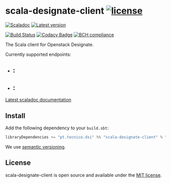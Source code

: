 # scala-designate-client [![license](http://img.shields.io/:license-MIT-blue.svg)](LICENSE)
[![Scaladoc](http://javadoc-badge.appspot.com/pt.tecnico.dsi/scala-designate-client_2.13.svg?label=scaladoc&style=plastic&maxAge=604800)](https://ist-dsi.github.io/scala-designate-client/api/latest/pt/tecnico/dsi/openstack/designate/index.html)
[![Latest version](https://index.scala-lang.org/ist-dsi/scala-designate-client/scala-designate-client/latest.svg)](https://index.scala-lang.org/ist-dsi/scala-designate-client/scala-designate-client)

[![Build Status](https://travis-ci.org/ist-dsi/scala-designate-client.svg?branch=master&style=plastic&maxAge=604800)](https://travis-ci.org/ist-dsi/scala-designate-client)
[![Codacy Badge](https://api.codacy.com/project/badge/Grade/)](https://www.codacy.com/app/IST-DSI/scala-designate-client?utm_source=github.com&amp;utm_medium=referral&amp;utm_content=ist-dsi/scala-designate-client&amp;utm_campaign=Badge_Grade)
[![BCH compliance](https://bettercodehub.com/edge/badge/ist-dsi/scala-designate-client)](https://bettercodehub.com/results/ist-dsi/scala-designate-client)

The Scala client for Openstack Designate.

Currently supported endpoints:
  
- :
  - 
- :
  - 

[Latest scaladoc documentation](https://ist-dsi.github.io/scala-designate-client/api/latest/pt/tecnico/dsi/openstack/designate/index.html)

## Install
Add the following dependency to your `build.sbt`:
```sbt
libraryDependencies += "pt.tecnico.dsi" %% "scala-designate-client" % "0.0.0"
```
We use [semantic versioning](http://semver.org).

## License
scala-designate-client is open source and available under the [MIT license](LICENSE).
